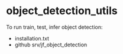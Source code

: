 # object_detection_utils



To run train, test, infer object detection:

 - installation.txt
 - github srv/jf_object_detection




